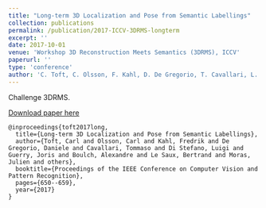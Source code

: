 ```yaml
---
title: "Long-term 3D Localization and Pose from Semantic Labellings"
collection: publications
permalink: /publication/2017-ICCV-3DRMS-longterm
excerpt: ''
date: 2017-10-01
venue: 'Workshop 3D Reconstruction Meets Semantics (3DRMS), ICCV'
paperurl: ''
type: 'conference'
author: 'C. Toft, C. Olsson, F. Kahl, D. De Gregorio, T. Cavallari, L. Di Stefano, J. Guerry, A. Boulch, B. Le Saux, J. Moras and others.'
---
```



Challenge 3DRMS.

[Download paper here](https://aboulch.github.io/files/2017-ICCV-3DRMS-LT.pdf)

```
@inproceedings{toft2017long,
  title={Long-term 3D Localization and Pose from Semantic Labellings},
  author={Toft, Carl and Olsson, Carl and Kahl, Fredrik and De Gregorio, Daniele and Cavallari, Tommaso and Di Stefano, Luigi and Guerry, Joris and Boulch, Alexandre and Le Saux, Bertrand and Moras, Julien and others},
  booktitle={Proceedings of the IEEE Conference on Computer Vision and Pattern Recognition},
  pages={650--659},
  year={2017}
}
```
